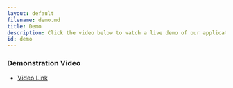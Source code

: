 ```yaml
---
layout: default
filename: demo.md
title: Demo
description: Click the video below to watch a live demo of our application.
id: demo
---
```


### Demonstration Video
- [Video Link](https://www.youtube.com/watch?v=sGL8Wryy8g4&feature=youtu.be)